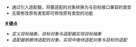 * 通过引入适配器，将要适配的对象转换为与目标接口兼容的类型
* 无需修改原有类型即可修改原有类型的功能

**关键点**
- *定义目标抽象，目标对象与适配器实现目标抽象*
- *适配器依赖待适配的对象，实现中做待适配对象与目标的适配*